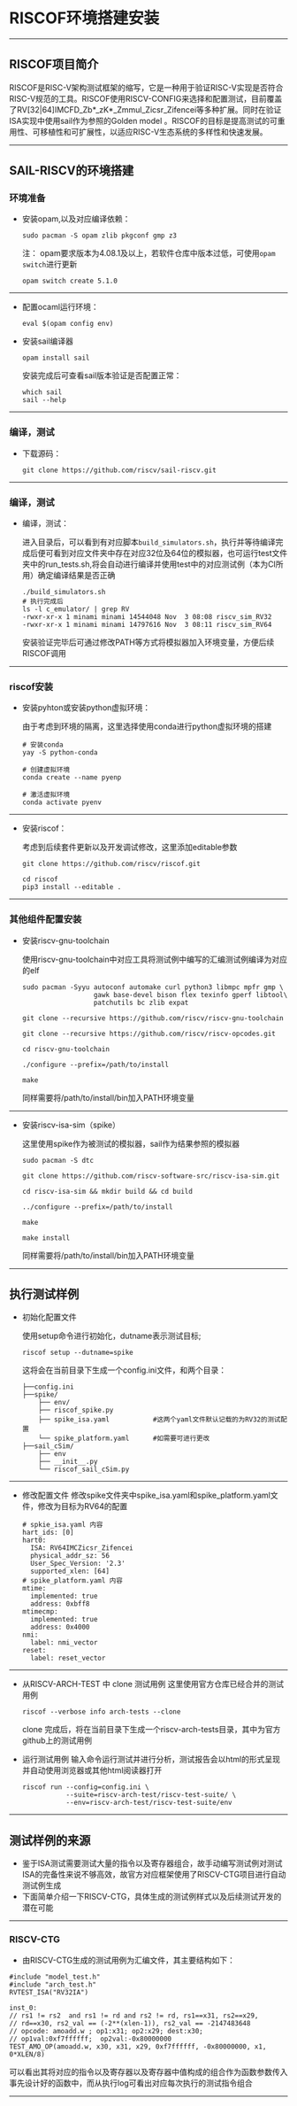 # RISCOF环境搭建安装

---

## RISCOF项目简介

RISCOF是RISC-V架构测试框架的缩写，它是一种用于验证RISC-V实现是否符合RISC-V规范的工具。RISCOF使用RISCV-CONFIG来选择和配置测试，目前覆盖了RV[32|64]IMCFD_Zb*_zK*_Zmmul_Zicsr_Zifencei等多种扩展。同时在验证ISA实现中使用sail作为参照的Golden model 。RISCOF的目标是提高测试的可重用性、可移植性和可扩展性，以适应RISC-V生态系统的多样性和快速发展。

---


## SAIL-RISCV的环境搭建

### 环境准备

- 安装opam,以及对应编译依赖：

    ```
    sudo pacman -S opam zlib pkgconf gmp z3
    ```

    注： opam要求版本为4.08.1及以上，若软件仓库中版本过低，可使用`opam switch`进行更新

    ```
    opam switch create 5.1.0
    ```

---

- 配置ocaml运行环境：

    ```
    eval $(opam config env)
    ```

- 安装sail编译器

    ```
    opam install sail
    ```

    安装完成后可查看sail版本验证是否配置正常：
    
    ```
    which sail
    sail --help
    ```

---

### 编译，测试

- 下载源码：

    ```
    git clone https://github.com/riscv/sail-riscv.git
    ```

---

### 编译，测试

- 编译，测试：

    进入目录后，可以看到有对应脚本`build_simulators.sh`，执行并等待编译完成后便可看到对应文件夹中存在对应32位及64位的模拟器，也可运行test文件夹中的run_tests.sh,将会自动进行编译并使用test中的对应测试例（本为CI所用）确定编译结果是否正确
    
    ```
    ./build_simulators.sh
    # 执行完成后
    ls -l c_emulator/ | grep RV
    -rwxr-xr-x 1 minami minami 14544048 Nov  3 08:08 riscv_sim_RV32
    -rwxr-xr-x 1 minami minami 14797616 Nov  3 08:11 riscv_sim_RV64
    ```
    安装验证完毕后可通过修改PATH等方式将模拟器加入环境变量，方便后续RISCOF调用

---
### riscof安装

- 安装pyhton或安装python虚拟环境：

    由于考虑到环境的隔离，这里选择使用conda进行python虚拟环境的搭建

    ```
    # 安装conda
    yay -S python-conda

    # 创建虚拟环境
    conda create --name pyenp

    # 激活虚拟环境
    conda activate pyenv
    ```

---

- 安装riscof：
    
    考虑到后续套件更新以及开发调试修改，这里添加editable参数
    ```
    git clone https://github.com/riscv/riscof.git

    cd riscof
    pip3 install --editable .
    ```

---

### 其他组件配置安装

- 安装riscv-gnu-toolchain
    
    使用riscv-gnu-toolchain中对应工具将测试例中编写的汇编测试例编译为对应的elf
    ```
    sudo pacman -Syyu autoconf automake curl python3 libmpc mpfr gmp \
                      gawk base-devel bison flex texinfo gperf libtool\
                      patchutils bc zlib expat
    
    git clone --recursive https://github.com/riscv/riscv-gnu-toolchain
    
    git clone --recursive https://github.com/riscv/riscv-opcodes.git
    
    cd riscv-gnu-toolchain
    
    ./configure --prefix=/path/to/install 
    
    make 
    ```
    同样需要将/path/to/install/bin加入PATH环境变量

---

- 安装riscv-isa-sim（spike）

    这里使用spike作为被测试的模拟器，sail作为结果参照的模拟器
    ```
    sudo pacman -S dtc

    git clone https://github.com/riscv-software-src/riscv-isa-sim.git

    cd riscv-isa-sim && mkdir build && cd build

    ../configure --prefix=/path/to/install

    make

    make install 
    ```
    同样需要将/path/to/install/bin加入PATH环境变量

---

## 执行测试样例

- 初始化配置文件

    使用setup命令进行初始化，dutname表示测试目标;
    ```
    riscof setup --dutname=spike
    ```
    这将会在当前目录下生成一个config.ini文件，和两个目录：
    ```
    ├──config.ini                  
    ├──spike/                      
        ├── env/
        ├── riscof_spike.py         
        ├── spike_isa.yaml           #这两个yaml文件默认记载的为RV32的测试配置
        └── spike_platform.yaml      #如需要可进行更改
    ├──sail_cSim/                   
        ├── env
        ├── __init__.py
        └── riscof_sail_cSim.py     
    ```

---
- 修改配置文件
    修改spike文件夹中spike_isa.yaml和spike_platform.yaml文件，修改为目标为RV64的配置
    ```
    # spkie_isa.yaml 内容
    hart_ids: [0]
    hart0:
      ISA: RV64IMCZicsr_Zifencei
      physical_addr_sz: 56
      User_Spec_Version: '2.3'
      supported_xlen: [64]
    # spike_platform.yaml 内容
    mtime:
      implemented: true
      address: 0xbff8
    mtimecmp:
      implemented: true
      address: 0x4000
    nmi:
      label: nmi_vector
    reset:
      label: reset_vector
    ```
---

- 从RISCV-ARCH-TEST 中 clone 测试用例
    这里使用官方仓库已经合并的测试用例
    ```
    riscof --verbose info arch-tests --clone
    ```
    clone 完成后，将在当前目录下生成一个riscv-arch-tests目录，其中为官方github上的测试用例

- 运行测试用例
   输入命令运行测试并进行分析，测试报告会以html的形式呈现并自动使用浏览器或其他html阅读器打开
    ```
    riscof run --config=config.ini \
               --suite=riscv-arch-test/riscv-test-suite/ \
               --env=riscv-arch-test/riscv-test-suite/env
    ```
---

## 测试样例的来源

- 鉴于ISA测试需要测试大量的指令以及寄存器组合，故手动编写测试例对测试ISA的完备性来说不够高效，故官方对应框架使用了RISCV-CTG项目进行自动测试例生成
- 下面简单介绍一下RISCV-CTG，具体生成的测试例样式以及后续测试开发的潜在可能

---

### RISCV-CTG

- 由RISCV-CTG生成的测试用例为汇编文件，其主要结构如下：

```
#include "model_test.h"
#include "arch_test.h"
RVTEST_ISA("RV32IA")

inst_0:
// rs1 != rs2  and rs1 != rd and rs2 != rd, rs1==x31, rs2==x29, 
// rd==x30, rs2_val == (-2**(xlen-1)), rs2_val == -2147483648
// opcode: amoadd.w ; op1:x31; op2:x29; dest:x30; 
// op1val:0xf7ffffff;  op2val:-0x80000000
TEST_AMO_OP(amoadd.w, x30, x31, x29, 0xf7ffffff, -0x80000000, x1, 0*XLEN/8)

```
可以看出其将对应的指令以及寄存器以及寄存器中值构成的组合作为函数参数传入事先设计好的函数中，而从执行log可看出对应每次执行的测试指令组合

---

